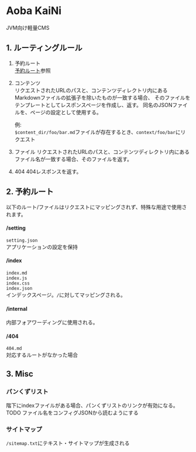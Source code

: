 # Aoba KaiNi

JVM向け軽量CMS


## 1. ルーティングルール

1. 予約ルート  
    [予約ルート](#2)参照

2. コンテンツ  
    リクエストされたURLのパスと、コンテンツディレクトリ内にある
    Markdownファイルの拡張子を除いたものが一致する場合、
    そのファイルをテンプレートとしてレスポンスページを作成し、返す。
    同名のJSONファイルを、ページの設定として使用する。
    
    <!-- TODO Not implemented yet
    その際同名のjsファイル、cssファイルが存在した場合、それらを読み込む。
    -->

    例:  
    `$content_dir/foo/bar.md`ファイルが存在するとき、`context/foo/bar`にリクエスト  

3. ファイル
    リクエストされたURLのパスと、コンテンツディレクトリ内にある
    ファイル名が一致する場合、そのファイルを返す。

4. 404
    404レスポンスを返す。
<!-- TODO Not implemented yet
    404.mdがある場合、それをテンプレートとして使用する。
-->


## 2. 予約ルート<a id="2">

以下のルート/ファイルはリクエストにマッピングされず、特殊な用途で使用されます。

#### /setting
`setting.json`  
アプリケーションの設定を保持

#### /index
`index.md`  
`index.js`  
`index.css`  
`index.json`  
インデックスページ。`/`に対してマッピングされる。

#### /internal
内部フォアワーディングに使用される。

<!-- TODO Not implemented yet
#### /default
`default.js`
`default.css`
存在する場合、全てのリクエストで読み込まれる。
-->

#### /404
`404.md`  
対応するルートがなかった場合

<!-- TODO Not implemented yet
#### /search
-->


## 3. Misc
### パンくずリスト
階下にindexファイルがある場合、パンくずリストのリンクが有効になる。
TODO ファイル名をコンフィグJSONから読むようにする

### サイトマップ
`/sitemap.txt`にテキスト・サイトマップが生成される
